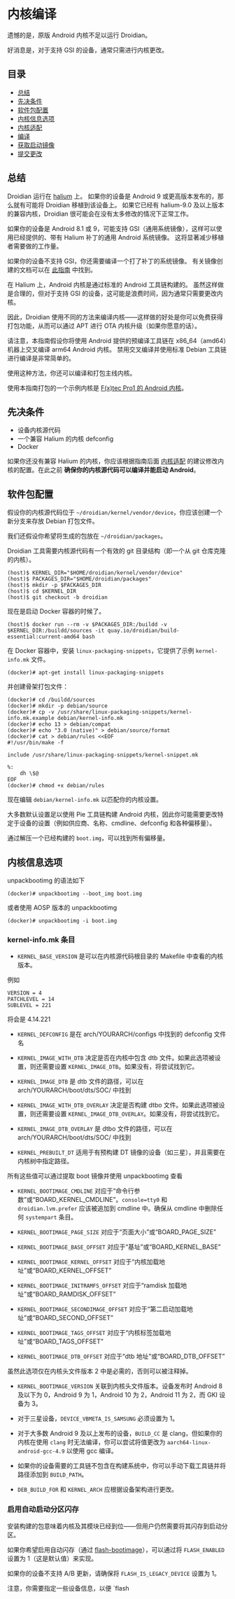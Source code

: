 内核编译
==================

遗憾的是，原版 Android 内核不足以运行 Droidian。

好消息是，对于支持 GSI 的设备，通常只需进行内核更改。

目录
-----------------

* [总结](#summary)
* [先决条件](#prerequisites)
* [软件包配置](#package-bring-up)
* [内核信息选项](#kernel-info-options)
* [内核适配](#kernel-adaptation)
* [编译](#compiling)
* [获取启动镜像](#obtaining-the-boot-image)
* [提交更改](#committing-changes)

总结
-------

Droidian 运行在 [halium](https://halium.org) 上。
如果你的设备是 Android 9 或更高版本发布的，那么就有可能将 Droidian 移植到该设备上。
如果它已经有 halium-9.0 及以上版本的兼容内核，Droidian 很可能会在没有太多修改的情况下正常工作。

如果你的设备是 Android 8.1 或 9，可能支持 GSI（通用系统镜像），这样可以使用已经提供的、带有 Halium 补丁的通用 Android 系统镜像。
这将显著减少移植者需要做的工作量。

如果你的设备不支持 GSI，你还需要编译一个打了补丁的系统镜像。
有关镜像创建的文档可以在 [此指南](./image-creation.md) 中找到。

在 Halium 上，Android 内核是通过标准的 Android 工具链构建的。
虽然这样做是合理的，但对于支持 GSI 的设备，这可能是浪费时间，因为通常只需要更改内核。

因此，Droidian 使用不同的方法来编译内核——这样做的好处是你可以免费获得打包功能，从而可以通过 APT 进行 OTA 内核升级（如果你愿意的话）。

请注意，本指南假设你将使用 Android 提供的预编译工具链在 x86_64（amd64）机器上交叉编译 arm64 Android 内核。
禁用交叉编译并使用标准 Debian 工具链进行编译是非常简单的。

使用这种方法，你还可以编译和打包主线内核。

使用本指南打包的一个示例内核是 [F(x)tec Pro1 的 Android 内核](https://github.com/droidian-devices/linux-android-fxtec-pro1/tree/droidian/debian)。

先决条件
-------------

* 设备内核源代码
* 一个兼容 Halium 的内核 defconfig
* Docker

如果你还没有兼容 Halium 的内核，你应该根据指南后面 [内核适配](#kernel-adaptation) 的建议修改内核的配置。在此之前 **确保你的内核源代码可以编译并能启动 Android**。

软件包配置
----------------

假设你的内核源代码位于 `~/droidian/kernel/vendor/device`，你应该创建一个新分支来存放 Debian 打包文件。

我们还假设你希望将生成的包放在 `~/droidian/packages`。

Droidian 工具需要内核源代码有一个有效的 git 目录结构（即一个从 git 仓库克隆的内核）。

	(host)$ KERNEL_DIR="$HOME/droidian/kernel/vendor/device"
	(host)$ PACKAGES_DIR="$HOME/droidian/packages"
	(host)$ mkdir -p $PACKAGES_DIR
	(host)$ cd $KERNEL_DIR
	(host)$ git checkout -b droidian

现在是启动 Docker 容器的时候了。

	(host)$ docker run --rm -v $PACKAGES_DIR:/buildd -v $KERNEL_DIR:/buildd/sources -it quay.io/droidian/build-essential:current-amd64 bash

在 Docker 容器中，安装 `linux-packaging-snippets`，它提供了示例 `kernel-info.mk` 文件。

	(docker)# apt-get install linux-packaging-snippets

并创建骨架打包文件：

	(docker)# cd /buildd/sources
	(docker)# mkdir -p debian/source
	(docker)# cp -v /usr/share/linux-packaging-snippets/kernel-info.mk.example debian/kernel-info.mk
	(docker)# echo 13 > debian/compat
	(docker)# echo "3.0 (native)" > debian/source/format
	(docker)# cat > debian/rules <<EOF
	#!/usr/bin/make -f

	include /usr/share/linux-packaging-snippets/kernel-snippet.mk

	%:
		dh \$@
	EOF
	(docker)# chmod +x debian/rules

现在编辑 `debian/kernel-info.mk` 以匹配你的内核设置。

大多数默认设置足以使用 Pie 工具链构建 Android 内核，因此你可能需要更改特定于设备的设置（例如供应商、名称、cmdline、defconfig 和各种偏移量）。

通过解压一个已经构建的 `boot.img`，可以找到所有偏移量。

内核信息选项
-------------------

unpackbootimg 的语法如下

	(docker)# unpackbootimg --boot_img boot.img

或者使用 AOSP 版本的 unpackbootimg

	(docker)# unpackbootimg -i boot.img

### kernel-info.mk 条目

* `KERNEL_BASE_VERSION` 是可以在内核源代码根目录的 Makefile 中查看的内核版本。

例如

```
VERSION = 4
PATCHLEVEL = 14
SUBLEVEL = 221
```

将会是 4.14.221

* `KERNEL_DEFCONFIG` 是在 arch/YOURARCH/configs 中找到的 defconfig 文件名

* `KERNEL_IMAGE_WITH_DTB` 决定是否在内核中包含 dtb 文件。如果此选项被设置，则还需要设置 `KERNEL_IMAGE_DTB`。如果没有，将尝试找到它。

* `KERNEL_IMAGE_DTB` 是 dtb 文件的路径，可以在 arch/YOURARCH/boot/dts/SOC/ 中找到

* `KERNEL_IMAGE_WITH_DTB_OVERLAY` 决定是否构建 dtbo 文件。如果此选项被设置，则还需要设置 `KERNEL_IMAGE_DTB_OVERLAY`。如果没有，将尝试找到它。

* `KERNEL_IMAGE_DTB_OVERLAY` 是 dtbo 文件的路径，可以在 arch/YOURARCH/boot/dts/SOC/ 中找到

* `KERNEL_PREBUILT_DT` 适用于有预构建 DT 镜像的设备（如三星），并且需要在内核树中指定路径。

所有这些值可以通过提取 boot 镜像并使用 unpackbootimg 查看

* `KERNEL_BOOTIMAGE_CMDLINE` 对应于“命令行参数”或“BOARD_KERNEL_CMDLINE”。`console=tty0` 和 `droidian.lvm.prefer` 应该被追加到 cmdline 中。确保从 cmdline 中删除任何 `systempart` 条目。

* `KERNEL_BOOTIMAGE_PAGE_SIZE` 对应于“页面大小”或“BOARD_PAGE_SIZE”

* `KERNEL_BOOTIMAGE_BASE_OFFSET` 对应于“基址”或“BOARD_KERNEL_BASE”

* `KERNEL_BOOTIMAGE_KERNEL_OFFSET` 对应于“内核加载地址”或“BOARD_KERNEL_OFFSET”

* `KERNEL_BOOTIMAGE_INITRAMFS_OFFSET` 对应于“ramdisk 加载地址”或“BOARD_RAMDISK_OFFSET”

* `KERNEL_BOOTIMAGE_SECONDIMAGE_OFFSET` 对应于“第二启动加载地址”或“BOARD_SECOND_OFFSET”

* `KERNEL_BOOTIMAGE_TAGS_OFFSET` 对应于“内核标签加载地址”或“BOARD_TAGS_OFFSET”

* `KERNEL_BOOTIMAGE_DTB_OFFSET` 对应于“dtb 地址”或“BOARD_DTB_OFFSET”

虽然此选项仅在内核头文件版本 2 中是必需的，否则可以被注释掉。

* `KERNEL_BOOTIMAGE_VERSION` 关联到内核头文件版本。设备发布时 Android 8 及以下为 0，Android 9 为 1，Android 10 为 2，Android 11 为 2，而 GKI 设备为 3。

* 对于三星设备，`DEVICE_VBMETA_IS_SAMSUNG` 必须设置为 1。

* 对于大多数 Android 9 及以上发布的设备，`BUILD_CC` 是 clang，但如果你的内核在使用 `clang` 时无法编译，你可以尝试将值更改为 `aarch64-linux-android-gcc-4.9` 以使用 gcc 编译。

* 如果你的设备需要的工具链不包含在构建系统中，你可以手动下载工具链并将路径添加到 `BUILD_PATH`。

* `DEB_BUILD_FOR` 和 `KERNEL_ARCH` 应根据设备架构进行更改。

### 启用自动启动分区闪存

安装构建的包意味着内核及其模块已经到位——但用户仍然需要将其闪存到启动分区。

如果你希望启用自动闪存（通过 [flash-bootimage](https://github.com/droidian/flash-bootimage)），可以通过将 `FLASH_ENABLED` 设置为 1（这是默认值）来实现。

如果你的设备不支持 A/B 更新，请确保将 `FLASH_IS_LEGACY_DEVICE` 设置为 1。

注意，你需要指定一些设备信息，以便 `flash
